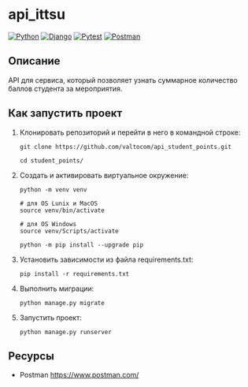 # api_ittsu

[![Python](https://img.shields.io/badge/-Python-464641?style=flat-square&logo=Python)](https://www.python.org/)
[![Django](https://img.shields.io/badge/Django-464646?style=flat-square&logo=django)](https://www.djangoproject.com/)
[![Pytest](https://img.shields.io/badge/Pytest-464646?style=flat-square&logo=pytest)](https://docs.pytest.org/en/6.2.x/)
[![Postman](https://img.shields.io/badge/Postman-464646?style=flat-square&logo=postman)](https://www.postman.com/)

## Описание

API для сервиса, который позволяет узнать суммарное количество баллов студента за мероприятия.

## Как запустить проект

1. Клонировать репозиторий и перейти в него в командной строке:

   ```
   git clone https://github.com/valtocom/api_student_points.git
   ```

   ```
   cd student_points/
   ```

2. Cоздать и активировать виртуальное окружение:

   ```
   python -m venv venv
   ```

   ```
   # для OS Lunix и MacOS
   source venv/bin/activate

   # для OS Windows
   source venv/Scripts/activate
   ```

   ```
   python -m pip install --upgrade pip
   ```

3. Установить зависимости из файла requirements.txt:

   ```
   pip install -r requirements.txt
   ```

4. Выполнить миграции:

   ```
   python manage.py migrate
   ```

5. Запустить проект:

   ```
   python manage.py runserver
   ```

## Ресурсы

- Postman
https://www.postman.com/
